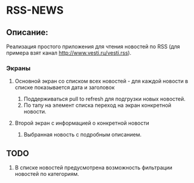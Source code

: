 # RSS-NEWS

## Описание: 
 Реализация простого приложения для чтения новостей по RSS 
 (для примера взят канал http://www.vesti.ru/vesti.rss). 
 
### Экраны

1. Основной экран со списком всех новостей - для каждой новости в списке показывается дата и заголовок
    1) Поддерживаться pull to refresh для подгрузки новых новостей.
    2) По тапу на элемент списка переход на экран конкретной новости. 
    
2. Второй экран с информацией о конкретной новости 
    1) Выбранная новость с подробным описанием.

## TODO
1) В списке новостей предусмотрена возможность фильтрации новостей по категориям. 
